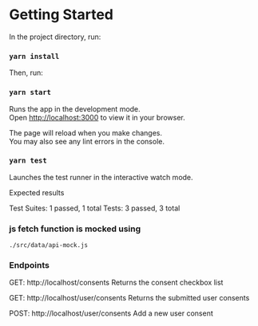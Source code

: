 # Getting Started 

In the project directory, run:

### `yarn install`

Then, run:

### `yarn start`

Runs the app in the development mode.\
Open [http://localhost:3000](http://localhost:3000) to view it in your browser.

The page will reload when you make changes.\
You may also see any lint errors in the console.

### `yarn test`

Launches the test runner in the interactive watch mode.

Expected results

Test Suites: 1 passed, 1 total
Tests:       3 passed, 3 total


### js fetch function is mocked using

`./src/data/api-mock.js`

### Endpoints

GET: http://localhost/consents
Returns the consent checkbox list

GET: http://localhost/user/consents
Returns the submitted user consents

POST: http://localhost/user/consents
Add a new user consent
